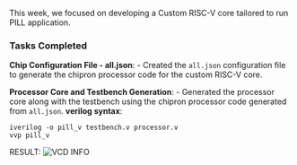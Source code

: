 This week, we focused on developing a Custom RISC-V core tailored to run PILL application. 

### Tasks Completed



 **Chip Configuration File - all.json**:
    - Created the `all.json` configuration file to generate the chipron processor code for the custom RISC-V core.

 **Processor Core and Testbench Generation**:
    - Generated the processor core along with the testbench using the chipron processor code generated from `all.json`.
**verilog syntax**:
```
iverilog -o pill_v testbench.v processor.v
vvp pill_v
```




RESULT:
![VCD INFO](C:\Users\navee\OneDrive\Pictures\Screenshots\vsd\RESULT1.png)
